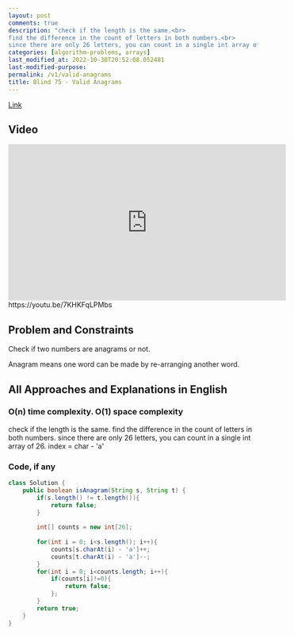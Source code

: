 ```yaml
---
layout: post
comments: true
description: "check if the length is the same.<br>
find the difference in the count of letters in both numbers.<br>
since there are only 26 letters, you can count in a single int array of 26. <br>index = char - 'a'"
categories: [algorithm-problems, arrays]
last_modified_at: 2022-10-30T20:52:08.052481
last-modified-purpose:
permalink: /v1/valid-anagrams
title: Blind 75 - Valid Anagrams
---
```


[Link](https://leetcode.com/problems/valid-anagrams/)

## Video

<iframe width="560" height="315" src="https://www.youtube.com/embed/7KHKFqLPMbs" title="YouTube video player" frameborder="0" allow="accelerometer; autoplay; clipboard-write; encrypted-media; gyroscope; picture-in-picture" allowfullscreen></iframe>https://youtu.be/7KHKFqLPMbs

## Problem and Constraints

Check if two numbers are anagrams or not.

Anagram means one word can be made by re-arranging another word.

## All Approaches and Explanations in English

### O(n) time complexity. O(1) space complexity

check if the length is the same.
find the difference in the count of letters in both numbers.
since there are only 26 letters, you can count in a single int array of 26. index = char - 'a'
### Code, if any

```java
class Solution {
    public boolean isAnagram(String s, String t) {
        if(s.length() != t.length()){
            return false;
        }
        
        int[] counts = new int[26];
        
        for(int i = 0; i<s.length(); i++){
            counts[s.charAt(i) - 'a']++;
            counts[t.charAt(i) - 'a']--;
        }
        for(int i = 0; i<counts.length; i++){
            if(counts[i]!=0){
                return false;
            };
        }
        return true;
    }
}
```
